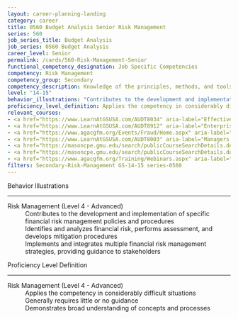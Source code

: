 ```yaml
---
layout: career-planning-landing
category: career
title: 0560 Budget Analysis Senior Risk Management
series: 560
job_series_title: Budget Analysis
job_series: 0560 Budget Analysis
career_level: Senior
permalink: /cards/560-Risk-Management-Senior
functional_competency_designation: Job Specific Competencies
competency: Risk Management
competency_group: Secondary
competency_description: Knowledge of the principles, methods, and tools used for risk assessment and mitigation, including identification of opportunities and assessment of failures and their consequences.
level: "14-15"
behavior_illustrations: "Contributes to the development and implementation of specific financial risk management policies and procedures ? Identifies and analyzes financial risk, performs assessment, and develops mitigation procedures ? Implements and integrates multiple financial risk management strategies, providing guidance to stakeholders "
proficiency_level_definition: Applies the competency in considerably difficult situations ? Generally requires little or no guidance ? Demonstrates broad understanding of concepts and processes
relevant_courses: 
- <a href="https://www.LearnAtGSUSA.com/AUDT8034" aria-label="Effective Audit Resolution, Follow-up and Implementation (AUDT8034) - https://www.LearnAtGSUSA.com/AUDT8034">Effective Audit Resolution, Follow-up and Implementation (AUDT8034)</a>, Graduate School USA (GSUSA)
- <a href="https://www.LearnAtGSUSA.com/AUDT8912" aria-label="Enterprise Risk Management&#58; Executive Seminar (AUDT8912) - https://www.LearnAtGSUSA.com/AUDT8912">Enterprise Risk Management&#58; Executive Seminar (AUDT8912)</a>, Graduate School USA (GSUSA)
- <a href="https://www.agacgfm.org/Events/Fraud/Home.aspx" aria-label="Internal Control & Fraud Prevention Training - https://www.agacgfm.org/Events/Fraud/Home.aspx">Internal Control & Fraud Prevention Training</a>, AGA
- <a href="https://www.LearnAtGSUSA.com/AUDT8003" aria-label="Managers and Auditors Roles in Assessing Internal Controls (AUDT8003) - https://www.LearnAtGSUSA.com/AUDT8003">Managers and Auditors Roles in Assessing Internal Controls (AUDT8003)</a>, Graduate School USA (GSUSA)
- <a href="https://masoncpe.gmu.edu/search/publicCourseSearchDetails.do?method=load&courseId=2409491" aria-label="PEBU 0424 Developing a Strategic Mindset - https://masoncpe.gmu.edu/search/publicCourseSearchDetails.do?method=load&courseId=2409491">PEBU 0424 Developing a Strategic Mindset</a>, George Mason University
- <a href="https://masoncpe.gmu.edu/search/publicCourseSearchDetails.do?method=load&courseId=2409668" aria-label="PEBU 0690 Fundamentals of Federal Risk Management - https://masoncpe.gmu.edu/search/publicCourseSearchDetails.do?method=load&courseId=2409668">PEBU 0690 Fundamentals of Federal Risk Management</a>, George Mason University
- <a href="https://www.agacgfm.org/Training/Webinars.aspx" aria-label="Webinar - Risk Management - https://www.agacgfm.org/Training/Webinars.aspx">Webinar - Risk Management</a>, AGA
filters: Secondary-Risk-Management GS-14-15 series-0560
---
```


<div class="desktop:grid-col-6 margin-y-3">
  <div class="border-top-2 bg-white padding-3 shadow-5 height-full members-hover border-1px button-border border-top-blue radius-lg">
    <p class="text-bold label-color font-size-21">Behavior Illustrations</p>
    <hr class="hr-green"/>
    <dl class="text-base card-content-color"><dt>Risk Management (Level 4 - Advanced)</dt><dd>Contributes to the development and implementation of specific financial risk management policies and procedures </dd><dd> Identifies and analyzes financial risk, performs assessment, and develops mitigation procedures </dd><dd> Implements and integrates multiple financial risk management strategies, providing guidance to stakeholders
</dd></dl>
  </div>
</div>
<div class="desktop:grid-col-6 margin-y-3">
  <div class="border-top-2 bg-white padding-3 shadow-5 height-full members-hover border-1px button-border border-top-blue radius-lg">
    <p class="text-bold label-color font-size-21">Proficiency Level Definition</p>
     <hr class="hr-green"/>
    <dl class="text-base card-content-color"><dt>Risk Management (Level 4 - Advanced)</dt><dd>Applies the competency in considerably difficult situations </dd><dd> Generally requires little or no guidance </dd><dd> Demonstrates broad understanding of concepts and processes</dd></dl>
  </div>
</div>